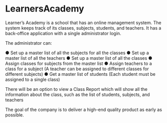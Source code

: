 # LearnersAcademy
Learner’s Academy is a school that has an online management system. The system keeps track of its classes, subjects, students, and teachers. It has a back-office application with a single administrator login.

The administrator can:

● Set up a master list of all the subjects for all the classes
● Set up a master list of all the teachers
● Set up a master list of all the classes
● Assign classes for subjects from the master list
● Assign teachers to a class for a subject (A teacher can be assigned to different classes for different subjects)
● Get a master list of students (Each student must be assigned to a single class)
     

There will be an option to view a Class Report which will show all the information about the class, such as the list of students, subjects, and teachers
     
The goal of the company is to deliver a high-end quality product as early as possible. 

 
